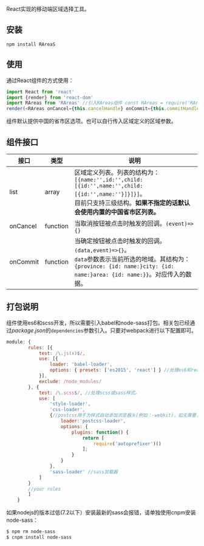 React实现的移动端区域选择工具。
## 安装
`npm install RAreaS`
## 使用
通过React组件的方式使用：
```JavaScript
import React from 'react'
import {render} from 'react-dom'
import RAreas from 'RAreas' //引入RAreas组件 const RAreas = require('RAreas')
render(<RAreas onCancel={this.cancelHandle} onCommit={this.commitHandle}/>) //使用
```
组件默认提供中国的省市区选项。也可以自行传入区域定义的区域参数。
## 组件接口
接口 | 类型 | 说明
----- | ---- | ---
list | array | 区域定义列表。列表的结构为：<br>`[{name:'',id:'',child:[{id:'',name:'',child:[{id:'',name:''}]}]}]`。<br>目前只支持三级结构。**如果不指定的话默认会使用内置的中国省市区列表。**
onCancel | function | 当取消按钮被点击时触发的回调。`(event)=>{}`
onCommit | function | 当确定按钮被点击时触发的回调。`(data,event)=>{}`。<br>`data`参数表示当前所选的地域。其结构为：`{province: {id: name:}city: {id: name:}area: {id: name:}}`。对应传入的数据。
## 打包说明
组件使用es6和scss开发，所以需要引入babel和node-sass打包。相关包已经通过*package.json*的`dependencies`参数引入。只要对webpack进行以下配置即可。
```JavaScript
module: {
        rules: [{
            test: /\.js(x)$/,
            use: [{
                loader: 'babel-loader',
                options: { presets: ['es2015', 'react'] } //处理es6和react
            }],
            exclude: /node_modules/
        }, {
            test: /\.scss$/, //处理scss或sass样式。
            use: [
                'style-loader',
                'css-loader',
                {//postcss用于为样式自动添加浏览器头(例如：-webkit)，如无需要，可以移除
                    loader:'postcss-loader',
                    options: {
                        plugins: function() {
                            return [
                                require('autoprefixer')()
                            ];
                        }
                    }
                },
                'sass-loader' //sass加载器
            ]
        }
        //your rules
        ]
    }
```
如果nodejs的版本过低(7.2以下）安装最新的sass会报错，请单独使用cnpm安装node-sass：
```bash
$ npm rm node-sass
$ cnpm install node-sass
```

